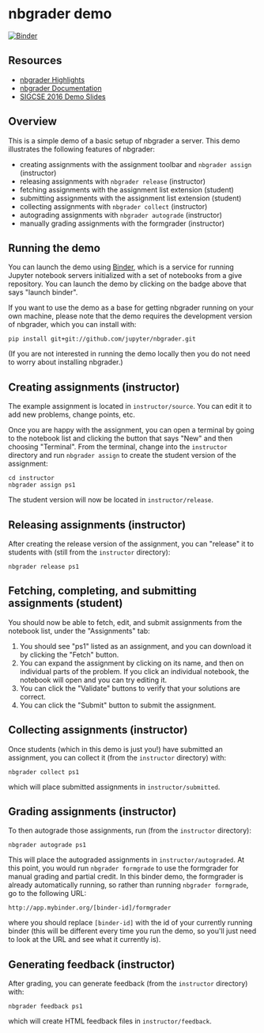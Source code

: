 # nbgrader demo

[![Binder](http://mybinder.org/badge.svg)](http://mybinder.org/repo/jhamrick/nbgrader-demo)

## Resources

* [nbgrader Highlights](http://nbgrader.readthedocs.org/en/latest/user_guide/highlights.html)
* [nbgrader Documentation](http://nbgrader.readthedocs.org/en/latest/)
* [SIGCSE 2016 Demo Slides](http://jhamrick.github.io/sigcse-2016-slides/#/)

## Overview

This is a simple demo of a basic setup of nbgrader a server. This demo illustrates the following features of nbgrader:

* creating assignments with the assignment toolbar and `nbgrader assign` (instructor)
* releasing assignments with `nbgrader release` (instructor)
* fetching assignments with the assignment list extension (student)
* submitting assignments with the assignment list extension (student)
* collecting assignments with `nbgrader collect` (instructor)
* autograding assignments with `nbgrader autograde` (instructor)
* manually grading assignments with the formgrader (instructor)

## Running the demo

You can launch the demo using [Binder](http://mybinder.org/), which is a service for running Jupyter notebook servers initialized with a set of notebooks from a give repository. You can launch the demo by clicking on the badge above that says "launch binder".

If you want to use the demo as a base for getting nbgrader running on your own machine, please note that the demo requires the development version of nbgrader, which you can install with:

```
pip install git+git://github.com/jupyter/nbgrader.git
```

(If you are not interested in running the demo locally then you do not need to worry about installing nbgrader.)

## Creating assignments (instructor)

The example assignment is located in `instructor/source`. You can edit it to add new problems, change points, etc.

Once you are happy with the assignment, you can open a terminal by going to the notebook list and clicking the button that says "New" and then choosing "Terminal". From the terminal, change into the `instructor` directory and run `nbgrader assign` to create the student version of the assignment:

    cd instructor
    nbgrader assign ps1

The student version will now be located in `instructor/release`.

## Releasing assignments (instructor)

After creating the release version of the assignment, you can "release" it to students with (still from the `instructor` directory):

    nbgrader release ps1

## Fetching, completing, and submitting assignments (student)

You should now be able to fetch, edit, and submit assignments from the notebook list, under the "Assignments" tab:

1. You should see "ps1" listed as an assignment, and you can download it by clicking the "Fetch" button.
2. You can expand the assignment by clicking on its name, and then on individual parts of the problem. If you click an individual notebook, the notebook will open and you can try editing it.
2. You can click the "Validate" buttons to verify that your solutions are correct.
3. You can click the "Submit" button to submit the assignment.

## Collecting assignments (instructor)

Once students (which in this demo is just you!) have submitted an assignment, you can collect it (from the `instructor` directory) with:

    nbgrader collect ps1

which will place submitted assignments in `instructor/submitted`.

## Grading assignments (instructor)

To then autograde those assignments, run (from the `instructor` directory):

    nbgrader autograde ps1

This will place the autograded assignments in `instructor/autograded`. At this point, you would run `nbgrader formgrade` to use the formgrader for manual grading and partial credit. In this binder demo, the formgrader is already automatically running, so rather than running `nbgrader formgrade`, go to the following URL:

```
http://app.mybinder.org/[binder-id]/formgrader
```

where you should replace `[binder-id]` with the id of your currently running binder (this will be different every time you run the demo, so you'll just need to look at the URL and see what it currently is).

## Generating feedback (instructor)

After grading, you can generate feedback (from the `instructor` directory) with:

    nbgrader feedback ps1

which will create HTML feedback files in `instructor/feedback`.
